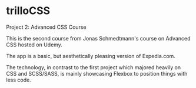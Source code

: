 # trilloCSS
Project 2: Advanced CSS Course

This is the second course from Jonas Schmedtmann's course on Advanced CSS hosted on Udemy.

The app is a basic, but aesthetically pleasing version of Expedia.com.

The technology, in contrast to the first project which majored heavily on CSS and SCSS/SASS, is mainly showcasing Flexbox to position things with less code.
